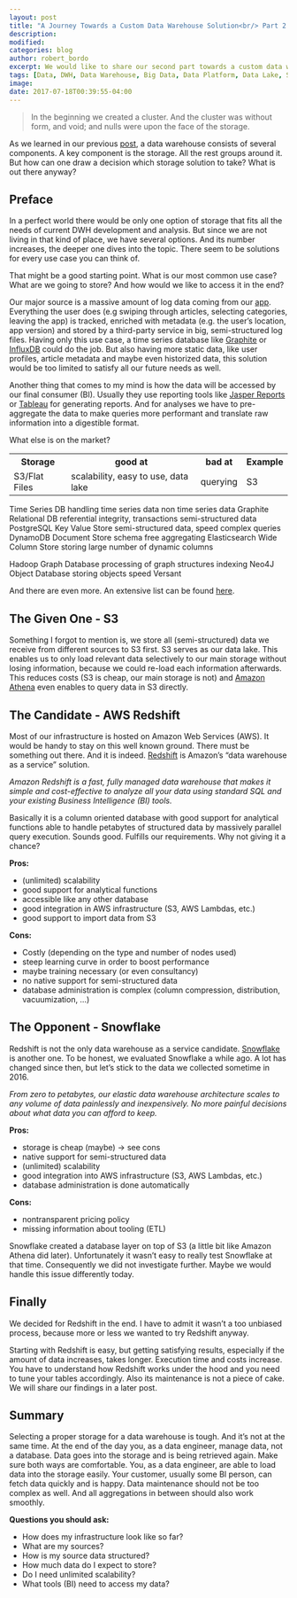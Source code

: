 ```yaml
---
layout: post
title: "A Journey Towards a Custom Data Warehouse Solution<br/> Part 2: We Need a Storage"
description: 
modified:
categories: blog
author: robert_bordo
excerpt: We would like to share our second part towards a custom data warehouse solution. This time it's all about selecting a proper storage.
tags: [Data, DWH, Data Warehouse, Big Data, Data Platform, Data Lake, Storage, Redshift, S3, Snowflake]
image:
date: 2017-07-18T00:39:55-04:00
---
```


> In the beginning we created a cluster. And the cluster was without form, and void; and nulls were upon the face of the storage.

As we learned in our previous [post](../dwh-part1_getting_started), a data warehouse consists of several components. 
A key component is the storage. All the rest groups around it. But how can one draw a decision which storage solution to take? What is out there anyway? 

## Preface

In a perfect world there would be only one option of storage that fits all the needs of current DWH development and analysis. 
But since we are not living in that kind of place, we have several options. And its number increases, the deeper one dives into the topic. 
There seem to be solutions for every use case you can think of.

That might be a good starting point. What is our most common use case? What are we going to store? And how would we like to access it in the end?

Our major source is a massive amount of log data coming from our [app](https://play.google.com/store/apps/details?id=de.axelspringer.yana). 
Everything the user does (e.g swiping through articles, selecting categories, leaving the app) is tracked, 
enriched with metadata (e.g. the user’s location, app version) and stored by a third-party service in big, semi-structured log files. 
Having only this use case, a time series database like 
[Graphite](github.com/­graphite-project/­graphite-web)
or 
[InfluxDB](www.influxdata.com/­time-series-platform/­influxdb) 
could do the job. 
But also having more static data, like user profiles, article metadata and maybe even historized data, this solution would be too limited to satisfy all our future needs as well. 

Another thing that comes to my mind is how the data will be accessed by our final consumer (BI). 
Usually they use reporting tools like 
[Jasper Reports](https://en.wikipedia.org/wiki/JasperReports)
or 
[Tableau](https://en.wikipedia.org/wiki/Tableau_Software)
for generating reports. 
And for analyses we have to pre-aggregate the data to make queries more performant and translate raw information into a digestible format.

What else is on the market?

<div>
<table>
    <tr>
        <th>Storage</th>
        <th>good at</th>
        <th>bad at</th>
        <th>Example</th>
    </tr>
    <tr>
        <td>S3/Flat Files</td>
        <td>scalability, easy to use, data lake</td>
        <td>querying</td>
        <td>S3</td>
    </tr>
</table>
</div>



Time Series DB
handling time series data
non time series data
Graphite
Relational DB
referential integrity, transactions
semi-structured data
PostgreSQL
Key Value Store
semi-structured data, speed
complex queries
DynamoDB
Document Store
schema free
aggregating
Elasticsearch
Wide Column Store
storing large number of dynamic columns


Hadoop
Graph Database
processing of graph structures
indexing
Neo4J
Object Database
storing objects
speed
Versant

And there are even more. An extensive list can be found [here](http://nosql-database.org/).

## The Given One - S3

Something I forgot to mention is, we store all (semi-structured) data we receive from different sources to S3 first. 
S3 serves as our data lake. This enables us to only load relevant data selectively to our main storage without losing information, 
because we could re-load each information afterwards. This reduces costs (S3 is cheap, our main storage is not) and 
[Amazon Athena](https://aws.amazon.com/de/athena/) even enables to query data in S3 directly.

## The Candidate - AWS Redshift

Most of our infrastructure is hosted on Amazon Web Services (AWS). It would be handy to stay on this well known ground. 
There must be something out there. And it is indeed. [Redshift](<https://aws.amazon.com/redshift>) is Amazon’s “data warehouse as a service” solution. 

_Amazon Redshift is a fast, fully managed data warehouse that makes it simple and cost-effective to analyze all your data using standard SQL and your existing Business Intelligence (BI) tools._

Basically it is a column oriented database with good support for analytical functions able to handle petabytes of structured data by massively parallel query execution. Sounds good. 
Fulfills our requirements. Why not giving it a chance?

__Pros:__

* (unlimited) scalability
* good support for analytical functions
* accessible like any other database
* good integration in AWS infrastructure (S3, AWS Lambdas, etc.)
* good support to import data from S3

__Cons:__

* Costly (depending on the type and number of nodes used)
* steep learning curve in order to boost performance
* maybe training necessary (or even consultancy)
* no native support for semi-structured data
* database administration is complex (column compression, distribution, vacuumization, …)

## The Opponent - Snowflake

Redshift is not the only data warehouse as a service candidate. [Snowflake](https://www.snowflake.net/) is another one. 
To be honest, we evaluated Snowflake a while ago. 
A lot has changed since then, but let’s stick to the data we collected sometime in 2016.

_From zero to petabytes, our elastic data warehouse architecture scales to any volume of data painlessly and inexpensively. 
No more painful decisions about what data you can afford to keep._

__Pros:__

* storage is cheap (maybe) -> see cons
* native support for semi-structured data
* (unlimited) scalability
* good integration into AWS infrastructure (S3, AWS Lambdas, etc.)
* database administration is done automatically

__Cons:__

* nontransparent pricing policy
* missing information about tooling (ETL)

Snowflake created a database layer on top of S3 (a little bit like Amazon Athena did later). Unfortunately it wasn’t easy to really test Snowflake at that time. 
Consequently we did not investigate further. Maybe we would handle this issue differently today.

## Finally

We decided for Redshift in the end. I have to admit it wasn’t a too unbiased process, because more or less we wanted to try Redshift anyway. 

Starting with Redshift is easy, but getting satisfying results, especially if the amount of data increases, takes longer. 
Execution time and costs increase. You have to understand how Redshift works under the hood and you need to tune your tables accordingly. 
Also its maintenance is not a piece of cake. We will share our findings in a later post.

## Summary

Selecting a proper storage for a data warehouse is tough. And it’s not at the same time. At the end of the day you, as a data engineer, manage data, not a database. 
Data goes into the storage and is being retrieved again. Make sure both ways are comfortable. You, as a data engineer, are able to load data into the storage easily. 
Your customer, usually some BI person, can fetch data quickly and is happy. Data maintenance should not be too complex as well. And all aggregations in between should also work smoothly. 

__Questions you should ask:__

* How does my infrastructure look like so far?
* What are my sources?
* How is my source data structured?
* How much data do I expect to store?
* Do I need unlimited scalability?
* What tools (BI) need to access my data?





